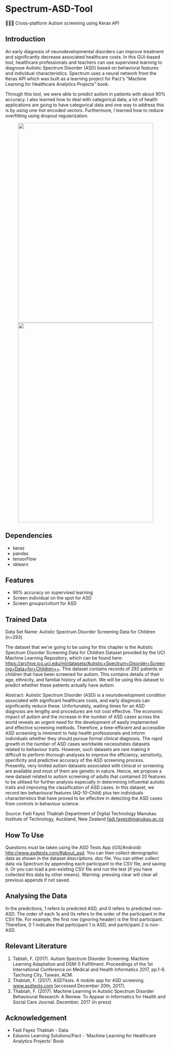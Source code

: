 # Spectrum-ASD-Tool
👩🏻‍⚕️ Cross-platform Autism screening using Keras API

## Introduction
An early diagnosis of neurodevelopmental disorders can improve treatment and significantly decrease associated healthcare costs. In this GUI-based tool, healthcare professionals and teachers can use supervised learning to diagnose Autistic Spectrum Disorder (ASD) based on behavioral features and individual characteristics. Spectrum uses a neural network from the Keras API which was built as a learning project for Pact's "Machine Learning for Healthcare Analytics Projects" book.

Through this tool, we were able to predict autism in patients with about 90% accuracy. I also learned how to deal with categorical data; a lot of health applications are going to have categorical data and one way to address this is by using one-hot encoded vectors. Furthermore, I learned how to reduce overfitting using dropout regularization.

<p align="center">
<img src="https://raw.githubusercontent.com/alexlaurence/Spectrum-ASD-Tool/master/Screenshots/gui1.png" data-canonical-src="https://raw.githubusercontent.com/alexlaurence/Spectrum-ASD-Tool/master/Screenshots/gui1.png" width="425" height="625"/>
<img src="https://raw.githubusercontent.com/alexlaurence/Spectrum-ASD-Tool/master/Screenshots/gui2.png" data-canonical-src="https://raw.githubusercontent.com/alexlaurence/Spectrum-ASD-Tool/master/Screenshots/gui2.png" width="425" height="625"/>
</p>

## Dependencies
* keras
* pandas
* tensorFlow
* sklearn

## Features
* 90% accuracy on supervised learning
* Screen individual on the spot for ASD
* Screen groups/cohort for ASD

## Trained Data
Data Set Name: Autistic Spectrum Disorder Screening Data for Children (n=293)

The dataset that we're going to be using for this chapter is the Autistic Spectrum Disorder Screening Data for Children Dataset provided by the UCI Machine Learning Repository, which can be found here: https://archive.ics.uci.edu/ml/datasets/Autistic+Spectrum+Disorder+Screening+Data+for+Children++. This dataset contains records of 292 patients or children that have been screened for autism. This contains details of their age, ethnicity, and familial history of autism. We will be using this dataset to predict whether these patients actually have autism.

Abstract: Autistic Spectrum Disorder (ASD) is a neurodevelopment  condition associated with significant healthcare costs, and early diagnosis can significantly reduce these. Unfortunately, waiting times for an ASD diagnosis are lengthy and procedures are not cost effective. The economic impact of autism and the increase in the number of ASD cases across the world reveals an urgent need for the development of easily implemented and effective screening methods. Therefore, a time-efficient and accessible ASD screening is imminent to help health professionals and inform individuals whether they should pursue formal clinical diagnosis.  The rapid growth in the number of ASD cases worldwide necessitates datasets related to behaviour traits. However, such datasets are rare making it difficult to perform thorough analyses to improve the efficiency, sensitivity, specificity and predictive accuracy of the ASD screening process. Presently, very limited autism datasets associated with clinical or screening are available and most of them are genetic in nature. Hence, we propose a new dataset related to autism screening of adults that contained 20 features to be utilised for further analysis especially in determining influential autistic traits and improving the classification of ASD cases. In this dataset, we record ten behavioural features (AQ-10-Child) plus ten individuals characteristics that have proved to be effective in detecting the ASD cases from controls in behaviour science. 

Source: Fadi Fayez Thabtah
Department of Digital Technology
Manukau Institute of Technology,
Auckland, New Zealand
fadi.fayez@manukau.ac.nz

## How To Use
Questions must be taken using the ASD Tests App (iOS/Android): http://www.asdtests.com/#about_asd. You can then collect demographic data as shown in the dataset descriptions .doc file. You can either collect data via Spectrum by appending each participant to the CSV file, and saving it. Or you can load a pre-existing CSV file and run the test (if you have collected this data by other means). Warning: pressing clear will clear all previous appends if not saved.

## Analysing the Data
In the predictions, 1 refers to predicted ASD, and 0 refers to predicted non-ASD. The order of each 1s and 0s refers to the order of the participant in the CSV file. For example, the first row (ignoring header) is the first participant. Therefore, 0 1 indicates that participant 1 is ASD, and participant 2 is non-ASD.

## Relevant Literature
1) Tabtah, F. (2017). Autism Spectrum Disorder Screening: Machine Learning Adaptation and DSM-5 Fulfillment. Proceedings of the 1st International Conference on Medical and Health Informatics 2017, pp.1-6. Taichung City, Taiwan, ACM.
2) Thabtah, F. (2017). ASDTests. A mobile app for ASD screening. www.asdtests.com [accessed December  20th, 2017].
3) Thabtah, F. (2017). Machine Learning in Autistic Spectrum Disorder Behavioural Research: A Review. To Appear in Informatics for Health and Social Care Journal. December, 2017 (in press)

## Acknowledgement
* Fadi Fayez Thabtah - Data
* Eduonix Learning Solutions/Pact - 'Machine Learning for Healthcare Analytics Projects' Book
